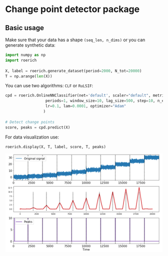 # Change point detector package

## Basic usage 

Make sure that your data has a shape `(seq_len, n_dims)` or you can generate synthetic data:
```python
import numpy as np
import roerich
 
X, label = roerich.generate_dataset(period=2000, N_tot=20000)
T = np.arange(len(X))
```

You can use two algorithms: `CLF` or `RuLSIF`: 

```python
cpd = roerich.OnlineNNClassifier(net='default', scaler="default", metric="KL_sym",
                  periods=1, window_size=10, lag_size=500, step=10, n_epochs=1,
                  lr=0.1, lam=0.0001, optimizer="Adam"
                 )

# Detect change points
score, peaks = cpd.predict(X)
```

For data visualization use: 
```python
roerich.display(X, T, label, score, T, peaks)
```
![](images/demo.png)